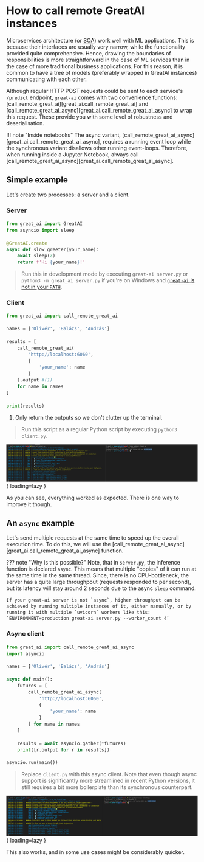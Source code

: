 # How to call remote GreatAI instances

Microservices architecture (or [SOA](https://en.wikipedia.org/wiki/Service-oriented_architecture)) work well with ML applications. This is because their interfaces are usually very narrow, while the functionality provided quite comprehensive. Hence, drawing the boundaries of responsibilities is more straightforward in the case of ML services than in the case of more traditional business applications. For this reason, it is common to have a tree of models (preferably wrapped in GreatAI instances) communicating with each other.

Although regular HTTP POST requests could be sent to each service's `/predict` endpoint, `great-ai` comes with two convenience functions: [call_remote_great_ai][great_ai.call_remote_great_ai] and [call_remote_great_ai_async][great_ai.call_remote_great_ai_async] to wrap this request. These provide you with some level of robustness and deserialisation.

!!! note "Inside notebooks"
    The async variant, [call_remote_great_ai_async][great_ai.call_remote_great_ai_async], requires a running event loop while the synchronous variant disallows other running event-loops. Therefore, when running inside a Jupyter Notebook, always call [call_remote_great_ai_async][great_ai.call_remote_great_ai_async].

## Simple example

Let's create two processes: a server and a client.

### Server

```python title="server.py"
from great_ai import GreatAI
from asyncio import sleep

@GreatAI.create
async def slow_greeter(your_name):
    await sleep(2)
    return f'Hi {your_name}!'
```
> Run this in development mode by executing `great-ai server.py` or `python3 -m great_ai server.py` if you're on Windows and [`great-ai` is not in your `PATH`](/how-to-guides/install).

### Client

```python title="client.py"
from great_ai import call_remote_great_ai

names = ['Olivér', 'Balázs', 'András']

results = [
    call_remote_great_ai(
        'http://localhost:6060',
        {
            'your_name': name
        }
    ).output #(1)
    for name in names
]

print(results)
```

1.  Only return the outputs so we don't clutter up the terminal.

> Run this script as a regular Python script by executing `python3 client.py`.

![screenshot of result](/media/remote-sync.png){ loading=lazy }

As you can see, everything worked as expected. There is one way to improve it though.
## An `async` example

Let's send multiple requests at the same time to speed up the overall execution time. To do this, we will use the [call_remote_great_ai_async][great_ai.call_remote_great_ai_async] function.

??? note "Why is this possible?"
    Note, that in `server.py`, the inference function is declared `async`. This means that multiple "copies" of it can run at the same time in the same thread. Since, there is no CPU-bottleneck, the server has a quite large throughpout (requests responded to per second), but its latency will stay around 2 seconds due to the async `sleep` command.

    If your great-ai server is not `async`, higher throughput can be achieved by running multiple instances of it, either manually, or by running it with multiple `uvicorn` workers like this: `ENVIRONMENT=production great-ai server.py --worker_count 4`

### Async client

```python title="async-client.py"
from great_ai import call_remote_great_ai_async
import asyncio

names = ['Olivér', 'Balázs', 'András']

async def main():
    futures = [
        call_remote_great_ai_async(
            'http://localhost:6060',
            {
                'your_name': name
            }
        ) for name in names
    ]
    
    results = await asyncio.gather(*futures)
    print([r.output for r in results])

asyncio.run(main())
```

> Replace `client.py` with this async client. Note that even though async support is significantly more streamlined in recent Python versions, it still requires a bit more boilerplate than its synchronous counterpart.

![screenshot of result](/media/remote-async.png){ loading=lazy }

This also works, and in some use cases might be considerably quicker.

